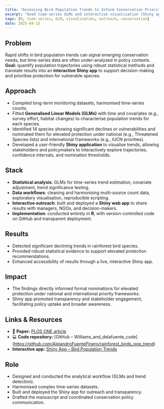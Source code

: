 ```yaml
---
title: "Assessing Bird Population Trends to Inform Conservation Priorities"
excerpt: "Used time-series GLMs and interactive visualisation (Shiny app) to nominate 14 bird species for elevated protection under national and international priority lists."
tags: [R, time-series, GLM, visualisation, outreach, conservation]
date: 2025-04-15
---
```


## Problem
Rapid shifts in bird population trends can signal emerging conservation needs, but time-series data are often under-analysed in policy contexts.  
**Goal:** quantify population trajectories using robust statistical methods and translate results into an **interactive Shiny app** to support decision-making and prioritise protection for vulnerable species.

## Approach
- Compiled long-term monitoring datasets, harmonised time-series counts.
- Fitted **Generalised Linear Models (GLMs)** with time and covariates (e.g., survey effort, habitat changes) to characterise population trends for each species.
- Identified 14 species showing significant declines or vulnerabilities and nominated them for elevated protection under national (e.g., Threatened Species lists) and international frameworks (e.g., IUCN priorities).
- Developed a user-friendly **Shiny application** to visualise trends, allowing stakeholders and policymakers to interactively explore trajectories, confidence intervals, and nomination thresholds.

## Stack
- **Statistical analysis**: GLMs for time-series trend estimation, covariate adjustment, trend significance testing.
- **Data workflows**: cleaning and harmonising multi-source count data, exploratory visualisation, reproducible scripting.
- **Interactive outreach**: built and deployed a **Shiny web app** to share results with managers, NGOs, and decision-makers.
- **Implementation**: conducted entirely in **R**, with version-controlled code on GitHub and transparent deployment.

## Results
- Detected significant declining trends in rainforest bird species.
- Provided robust statistical evidence to support elevated protection recommendations.
- Enhanced accessibility of results through a live, interactive Shiny app.

## Impact
- The findings directly informed formal nominations for elevated protection under national and international priority frameworks.
- Shiny app promoted transparency and stakeholder engagement, facilitating policy uptake and broader awareness.

## Links & Resources
- 📄 **Paper:** [PLOS ONE article](https://journals.plos.org/plosone/article?id=10.1371/journal.pone.0254307)  
- 💻 **Code repository:** [GitHub – Williams_and_delafuente_code] (https://github.com/AlejandroFuentePinero/rainforest_birds_pop_trend)
-  **Interactive app:** [Shiny App – Bird Population Trends](https://alejandrodelafuente.shinyapps.io/BirdsPopTrendAWT/)

## Role
- Designed and conducted the analytical workflow (GLMs and trend detection).
- Harmonised complex time-series datasets.
- Built and deployed the Shiny app for outreach and transparency.
- Drafted the manuscript and coordinated conservation policy communication.
